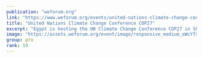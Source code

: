 ```yaml
---
publication: "weforum.org"
link: "https://www.weforum.org/events/united-nations-climate-change-conference-cop27-2022"
title: "United Nations Climate Change Conference COP27"
excerpt: "Egypt is hosting the UN Climate Change Conference COP27 in Sharm el-Sheikh (6-18 November 2022) and will convene governments, businesses, civil society, and the public to focus on multilateral, collec"
image: "https://assets.weforum.org/event/image/responsive_medium_oWcYfXSywk9W85rXvKhcs88w6Y0R2n9KZo9wA5pb6qs.jpg"
group: pro
rank: 19
---
```

